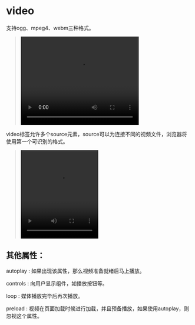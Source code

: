 # video

支持ogg、mpeg4、webm三种格式。

><video width="320" height="240" src="movie.ogg" contorls="controls">Your browser does not support the video tag</video>

video标签允许多个source元素，source可以为连接不同的视频文件，浏览器将使用第一个可识别的格式。

><video width = "210" height="240" controls = "controls">
>    <source src="movie.ogg" type="video/ogg"></source>
>    <source src="movie.mp4" type="video/mp4"></source>
></video>

## 其他属性：

autoplay : 如果出现该属性，那么视频准备就绪后马上播放。

controls : 向用户显示组件，如播放按钮等。

loop : 媒体播放完毕后再次播放。

preload : 视频在页面加载时候进行加载，并且预备播放，如果使用autoplay，则忽视这个属性。





